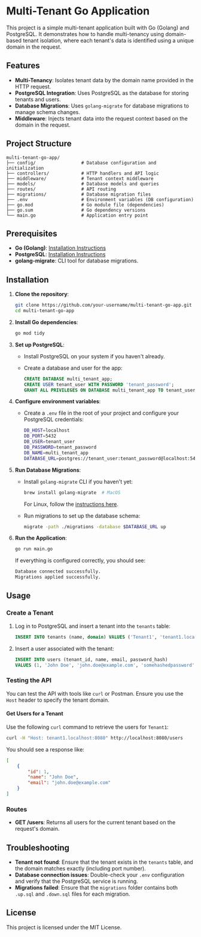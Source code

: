
# Multi-Tenant Go Application

This project is a simple multi-tenant application built with Go (Golang) and PostgreSQL. It demonstrates how to handle multi-tenancy using domain-based tenant isolation, where each tenant's data is identified using a unique domain in the request.

## Features

- **Multi-Tenancy**: Isolates tenant data by the domain name provided in the HTTP request.
- **PostgreSQL Integration**: Uses PostgreSQL as the database for storing tenants and users.
- **Database Migrations**: Uses `golang-migrate` for database migrations to manage schema changes.
- **Middleware**: Injects tenant data into the request context based on the domain in the request.

## Project Structure

```
multi-tenant-go-app/
├── config/                 # Database configuration and initialization
├── controllers/            # HTTP handlers and API logic
├── middleware/             # Tenant context middleware
├── models/                 # Database models and queries
├── routes/                 # API routing
├── migrations/             # Database migration files
├── .env                    # Environment variables (DB configuration)
├── go.mod                  # Go module file (dependencies)
├── go.sum                  # Go dependency versions
└── main.go                 # Application entry point
```

## Prerequisites

- **Go (Golang)**: [Installation Instructions](https://golang.org/doc/install)
- **PostgreSQL**: [Installation Instructions](https://www.postgresql.org/download/)
- **golang-migrate**: CLI tool for database migrations.

## Installation

1. **Clone the repository**:

   ```bash
   git clone https://github.com/your-username/multi-tenant-go-app.git
   cd multi-tenant-go-app
   ```

2. **Install Go dependencies**:

   ```bash
   go mod tidy
   ```

3. **Set up PostgreSQL**:
   - Install PostgreSQL on your system if you haven't already.
   - Create a database and user for the app:

     ```sql
     CREATE DATABASE multi_tenant_app;
     CREATE USER tenant_user WITH PASSWORD 'tenant_password';
     GRANT ALL PRIVILEGES ON DATABASE multi_tenant_app TO tenant_user;
     ```

4. **Configure environment variables**:
   - Create a `.env` file in the root of your project and configure your PostgreSQL credentials:

     ```bash
     DB_HOST=localhost
     DB_PORT=5432
     DB_USER=tenant_user
     DB_PASSWORD=tenant_password
     DB_NAME=multi_tenant_app
     DATABASE_URL=postgres://tenant_user:tenant_password@localhost:5432/multi_tenant_app?sslmode=disable
     ```

5. **Run Database Migrations**:
   - Install `golang-migrate` CLI if you haven't yet:

     ```bash
     brew install golang-migrate  # MacOS
     ```

     For Linux, follow the [instructions here](https://github.com/golang-migrate/migrate#cli-usage).

   - Run migrations to set up the database schema:

     ```bash
     migrate -path ./migrations -database $DATABASE_URL up
     ```

6. **Run the Application**:

   ```bash
   go run main.go
   ```

   If everything is configured correctly, you should see:
   ```bash
   Database connected successfully.
   Migrations applied successfully.
   ```

## Usage

### Create a Tenant

1. Log in to PostgreSQL and insert a tenant into the `tenants` table:

   ```sql
   INSERT INTO tenants (name, domain) VALUES ('Tenant1', 'tenant1.localhost:8080');
   ```

2. Insert a user associated with the tenant:

   ```sql
   INSERT INTO users (tenant_id, name, email, password_hash) 
   VALUES (1, 'John Doe', 'john.doe@example.com', 'somehashedpassword');
   ```

### Testing the API

You can test the API with tools like `curl` or Postman. Ensure you use the `Host` header to specify the tenant domain.

#### Get Users for a Tenant

Use the following `curl` command to retrieve the users for `Tenant1`:

```bash
curl -H "Host: tenant1.localhost:8080" http://localhost:8080/users
```

You should see a response like:

```json
[
    {
        "id": 1,
        "name": "John Doe",
        "email": "john.doe@example.com"
    }
]
```

### Routes

- **GET /users**: Returns all users for the current tenant based on the request's domain.

## Troubleshooting

- **Tenant not found**: Ensure that the tenant exists in the `tenants` table, and the domain matches exactly (including port number).
- **Database connection issues**: Double-check your `.env` configuration and verify that the PostgreSQL service is running.
- **Migrations failed**: Ensure that the `migrations` folder contains both `.up.sql` and `.down.sql` files for each migration.

## License

This project is licensed under the MIT License.
